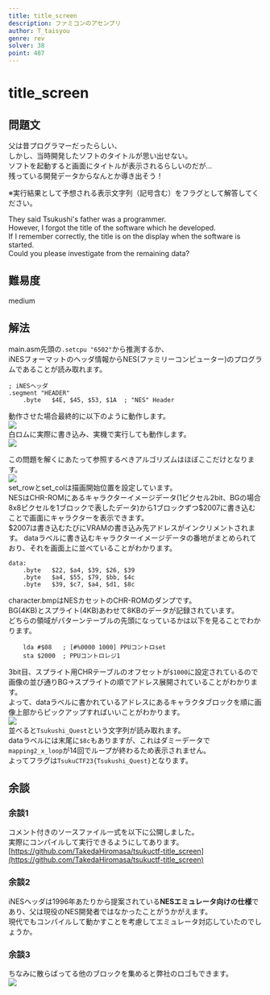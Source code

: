 ```yaml
---
title: title_screen
description: ファミコンのアセンブリ
author: T_taisyou
genre: rev
solver: 38
point: 487
---
```


# title_screen
## 問題文
父は昔プログラマーだったらしい、  
しかし、当時開発したソフトのタイトルが思い出せない。  
ソフトを起動すると画面にタイトルが表示されるらしいのだが...  
残っている開発データからなんとか導き出そう！  

※実行結果として予想される表示文字列（記号含む）をフラグとして解答してください。  

They said Tsukushi's father was a programmer.  
However, I forgot the title of the software which he developed.  
If I remember correctly, the title is on the display when the software is started.  
Could you please investigate from the remaining data?  

## 難易度
medium

## 解法
main.asm先頭の`.setcpu "6502"`から推測するか、  
iNESフォーマットのヘッダ情報からNES(ファミリーコンピューター)のプログラムであることが読み取れます。  
```
; iNESヘッダ
.segment "HEADER"
	.byte	$4E, $45, $53, $1A  ; "NES" Header
```

動作させた場合最終的に以下のように動作します。  
![](nes_emulator.png)  
白ロムに実際に書き込み、実機で実行しても動作します。  
![](nes_original.jpg)  


この問題を解くにあたって参照するべきアルゴリズムはほぼここだけとなります。  
![](mapping2.png)  
set_rowとset_colは描画開始位置を設定しています。  
NESはCHR-ROMにあるキャラクターイメージデータ(1ピクセル2bit、BGの場合8x8ピクセルを1ブロックで表したデータ)から1ブロックずつ$2007に書き込むことで画面にキャラクターを表示できます。  
$2007は書き込むたびにVRAMの書き込み先アドレスがインクリメントされます。
dataラベルに書き込むキャラクターイメージデータの番地がまとめられており、それを画面上に並べていることがわかります。  

```
data:
	.byte	$22, $a4, $39, $26, $39
	.byte	$a4, $55, $79, $bb, $4c
	.byte	$39, $c7, $a4, $d1, $8c
```

character.bmpはNESカセットのCHR-ROMのダンプです。  
BG(4KB)とスプライト(4KB)あわせて8KBのデータが記録されています。  
どちらの領域がパターンテーブルの先頭になっているかは以下を見ることでわかります。  
```
	lda	#$08   ; [#%0000 1000] PPUコントロset
	sta	$2000  ; PPUコントロレジ1
```
3bit目、スプライト用CHRテーブルのオフセットが`$1000`に設定されているので画像の並び通りBG→スプライトの順でアドレス展開されていることがわかります。  
よって、dataラベルに書かれているアドレスにあるキャラクタブロックを順に画像上部からピックアップすればいいことがわかります。  
![](chr_address.png)  
並べると`Tsukushi_Quest`という文字列が読み取れます。  
dataラベルには末尾に`$8c`もありますが、これはダミーデータで`mapping2_x_loop`が14回でループが終わるため表示されません。  
よってフラグは`TsukuCTF23{Tsukushi_Quest}`となります。  

## 余談
### 余談1
コメント付きのソースファイル一式を以下に公開しました。  
実際にコンパイルして実行できるようにしてあります。  
[https://github.com/TakedaHiromasa/tsukuctf-title_screen](https://github.com/TakedaHiromasa/tsukuctf-title_screen)  

### 余談2
iNESヘッダは1996年あたりから提案されている**NESエミュレータ向けの仕様**であり、父は現役のNES開発者ではなかったことがうかがえます。  
現代でもコンパイルして動かすことを考慮してエミュレータ対応していたのでしょうか。  

### 余談3
ちなみに散らばってる他のブロックを集めると弊社のロゴもできます。  
![](logo.png)  
